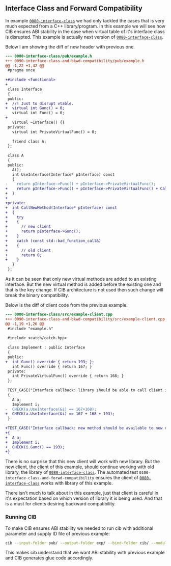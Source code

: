 ## Interface Class and Forward Compatibility

In example [`0080-interface-class`](../0080-interface-class) we had only tackled the cases that is very much expected from a C++ library/program. In this example we will see how CIB ensures ABI stability in the case when virtual table of it's interface class is disrupted. This example is actually next version of  [`0080-interface-class`](../0080-interface-class).

Below I am showing the diff of new header with previous one.

```diff
--- 0080-interface-class/pub/example.h
+++ 0090-interface-class-and-bkwd-compatibility/pub/example.h
@@ -1,22 +1,42 @@
 #pragma once
 
+#include <functional>
+
 class Interface
 {
 public:
+  //! Just to disrupt vtable.
+  virtual int Gunc() = 0;
   virtual int Func() = 0;
+
   virtual ~Interface() {}
 private:
   virtual int PrivateVirtualFunc() = 0;
 
   friend class A;
 };
 
 class A
 {
 public:
   A();
   int UseInterface(Interface* pInterface) const
   {
-    return pInterface->Func() + pInterface->PrivateVirtualFunc();
+    return pInterface->Func() + pInterface->PrivateVirtualFunc() + CallNewMethod(pInterface);
+  }
+
+private:
+  int CallNewMethod(Interface* pInterface) const
+  {
+    try
+    {
+      // new client
+      return pInterface->Gunc();
+    }
+    catch (const std::bad_function_call&)
+    {
+      // old client
+      return 0;
+    }
   }
 };

```

As it can be seen that only new virtual methods are added to an existing interface. But the new virtual method is added before the existing one and that is the key change. If CIB architecture is not used then such change will break the binary compatibility.

Below is the diff of client code from the previous example:

```diff
--- 0080-interface-class/src/example-client.cpp
+++ 0090-interface-class-and-bkwd-compatibility/src/example-client.cpp
@@ -1,19 +1,26 @@
 #include "example.h"
 
 #include <catch/catch.hpp>
 
 class Implement : public Interface
 {
 public:
+  int Gunc() override { return 193; };
   int Func() override { return 167; }
 private:
   int PrivateVirtualFunc() override { return 168; }
 };
 
 TEST_CASE("Interface callback: library should be able to call client implemented function")
 {
   A a;
   Implement i;
-  CHECK(a.UseInterface(&i) == 167+168);
+  CHECK(a.UseInterface(&i) == 167 + 168 + 193);
 }
 
+TEST_CASE("Interface callback: new method should be available to new clients")
+{
+  A a;
+  Implement i;
+  CHECK(i.Gunc() == 193);
+}

```

There is no surprise that this new client will work with new library. But the new client, the client of this example, should continue working with old library, the library of [`0080-interface-class`](../0080-interface-class). The automated test `0100-interface-class-and-forwd-compatibility` ensures the client of [`0080-interface-class`](../0080-interface-class) works with library of this example.

There isn't much to talk about in this example, just that client is careful in it's expectation based on which version of library it is being used. And that is a must for clients desiring backward compatibility.

### Running CIB
To make CIB ensures ABI stability we needed to run cib with additional parameter and supply ID file of previous example:

```sh
cib --input-folder pub/ --output-folder exp/ --bind-folder cib/ --module Example -c ../0080-interface-class/cib/__zz_cib_Example-ids.h
```

This makes cib understand that we want ABI stability with previous example and CIB generates glue code accordingly.


